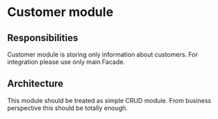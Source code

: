 # Customer module

## Responsibilities
Customer module is storing only information about customers. 
For integration please use only main Facade.

## Architecture
This module should be treated as simple CRUD module. 
From business perspective this should be totally enough.